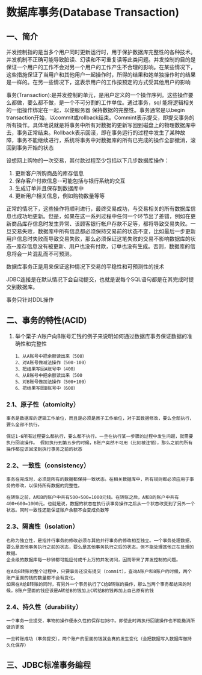 # 数据库事务(Database Transaction)

## 一、简介

​	并发控制指的是当多个用户同时更新运行时，用于保护数据库完整性的各种技术。并发机制不正确可能导致脏读、幻读和不可重复读等此类问题。并发控制的目的是保证一个用户的工作不会对另一个用户的工作产生不合理的影响。在某些情况下，这些措施保证了当用户和其他用户一起操作时，所得的结果和她单独操作时的结果是一样的。在另一些情况下，这表示用户的工作按预定的方式受其他用户的影响

事务(Transaction):是并发控制的单元，是用户定义的一个操作序列。这些操作要么都做，要么都不做，是一个不可分割的工作单位。通过事务，sql  能将逻辑相关的一组操作绑定在一起，以便服务器 保持数据的完整性。事务通常是以begin transaction开始，以commit或rollback结束。Commint表示提交，即提交事务的所有操作。具体地说就是将事务中所有对数据的更新写回到磁盘上的物理数据库中去，事务正常结束。Rollback表示回滚，即在事务运行的过程中发生了某种故障，事务不能继续进行，系统将事务中对数据库的所有已完成的操作全部撤消，滚回到事务开始的状态

设想网上购物的一次交易，其付款过程至少包括以下几步数据库操作：

1. 更新客户所购商品的库存信息 
2. 保存客户付款信息--可能包括与银行系统的交互 
3. 生成订单并且保存到数据库中
4. 更新用户相关信息，例如购物数量等等  

正常的情况下，这些操作将顺利进行，最终交易成功，与交易相关的所有数据库信息也成功地更新。但是，如果在这一系列过程中任何一个环节出了差错，例如在更新商品库存信息时发生异常、该顾客银行帐户存款不足等，都将导致交易失败。一旦交易失败，数据库中所有信息都必须保持交易前的状态不变，比如最后一步更新用户信息时失败而导致交易失败，那么必须保证这笔失败的交易不影响数据库的状态--库存信息没有被更新、用户也没有付款，订单也没有生成。否则，数据库的信息将会一片混乱而不可预测。

数据库事务正是用来保证这种情况下交易的平稳性和可预测性的技术

JDBC连接是在默认情况下会自动提交，也就是说每个SQL语句都是在其完成时提交到数据库。

事务只针对DDL操作

## 二、事务的特性(ACID)

1. 举个栗子:A账户向B账号汇钱的例子来说明如何通过数据库事务保证数据的准确性和完整性

   ```
   1、从A账号中把余额读出来（500） 
   2、对A账号做减法操作（500-100）
   3、把结果写回A账号中（400）
   4、从B账号中把余额读出来（500
   5、对B账号做加法操作（500+100） 
   6、把结果写回B账号中（600）
   ```

### 2.1、原子性（atomicity）

```
事务是数据库的逻辑工作单位，而且是必须是原子工作单位，对于其数据修改，要么全部执行，要么全部不执行。
```

```
保证1-6所有过程要么都执行，要么都不执行。一旦在执行某一步骤的过程中发生问题，就需要执行回滚操作。 假如执行到第五步的时候，B账户突然不可用（比如被注销），那么之前的所有操作都应该回滚到执行事务之前的状态
```

### 2.2、一致性（consistency）

```
事务在完成时，必须是所有的数据都保持一致状态。在相关数据库中，所有规则都必须应用于事务的修改，以保持所有数据的完整性。
```

```
在转账之前，A和B的账户中共有500+500=1000元钱。在转账之后，A和B的账户中共有400+600=1000元。也就是说，数据的状态在执行该事务操作之后从一个状态改变到了另外一个状态。同时一致性还能保证账户余额不会变成负数等
```

### 2.3、隔离性（isolation）

```
也称为独立性，是指并行事务的修改必须与其他并行事务的修改相互独立。一个事务处理数据，要么是其他事务执行之前的状态，要么是其他事务执行之后的状态，但不能处理其他正在处理的数据。
企业级的数据库每一秒钟都可能应付成千上万的并发访问，因而带来了并发控制的问题。
```

```
在A向B转账的整个过程中，只要事务还没有提交（commit），查询A账户和B账户的时候，两个账户里面的钱的数量都不会有变化。 
如果在A给B转账的同时，有另外一个事务执行了C给B转账的操作，那么当两个事务都结束的时候，B账户里面的钱应该是A转给B的钱加上C转给B的钱再加上自己原有的钱
```

### 2.4、持久性（durability）

```
一个事务一旦提交，事物的操作便永久性的保存在DB中。即使此时再执行回滚操作也不能撤消所做的更改
```

```
一旦转账成功（事务提交），两个账户的里面的钱就会真的发生变化（会把数据写入数据库做持久化保存）
```

## 三、JDBC标准事务编程